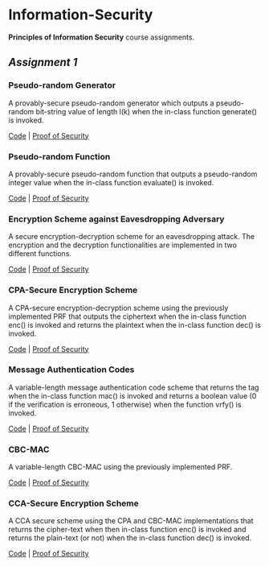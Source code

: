 # Information-Security

**Principles of Information Security** course assignments.

## *Assignment 1*

### Pseudo-random Generator
A provably-secure pseudo-random generator which outputs a pseudo-random bit-string value of length l(k) when the in-class function generate() is invoked.

[Code](A1/PRG/PRG.py) | [Proof of Security](A1/PRG/PRG.pdf)

### Pseudo-random Function
A provably-secure pseudo-random function that outputs a pseudo-random integer value when the in-class function evaluate() is invoked.

[Code](A1/PRF/PRF.py) | [Proof of Security](A1/PRF/PRF.pdf)

### Encryption Scheme against Eavesdropping Adversary
A secure encryption-decryption scheme for an eavesdropping attack. The encryption and the decryption functionalities are implemented in two different functions.

[Code](A1/EAV/EAV.py) | [Proof of Security](A1/EAV/EAV.pdf)

### CPA-Secure Encryption Scheme
A CPA-secure encryption-decryption scheme using the previously implemented PRF that outputs the ciphertext when the in-class function enc() is invoked and returns the plaintext when the in-class function dec() is invoked.

[Code](A1/CPA/CPA.py) | [Proof of Security](A1/CPA/CPA.pdf)

### Message Authentication Codes
A variable-length message authentication code scheme that returns the tag when the in-class function mac() is invoked and returns a boolean value (0 if the verification is erroneous, 1 otherwise) when the function vrfy() is invoked.

[Code](A1/MAC/MAC.py) | [Proof of Security](A1/MAC/MAC.pdf)

### CBC-MAC
A variable-length CBC-MAC using the previously implemented PRF.

[Code](A1/CBC-MAC/CBC-MAC.py) | [Proof of Security](A1/CBC-MAC/CBC-MAC.pdf)

### CCA-Secure Encryption Scheme
A CCA secure scheme using the CPA and CBC-MAC implementations that returns the cipher-text when then in-class function enc() is invoked and returns the plain-text (or not) when the in-class function dec() is invoked. 

[Code](A1/CCA/CCA.py) | [Proof of Security](A1/CCA/CCA.pdf)

